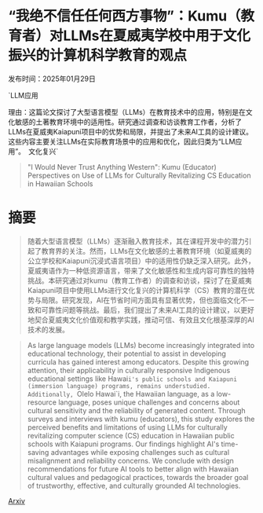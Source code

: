 # “我绝不信任任何西方事物”：Kumu（教育者）对LLMs在夏威夷学校中用于文化振兴的计算机科学教育的观点

发布时间：2025年01月29日

`LLM应用

理由：这篇论文探讨了大型语言模型（LLMs）在教育技术中的应用，特别是在文化敏感的土著教育环境中的适用性。研究通过调查和访谈教育工作者，分析了LLMs在夏威夷Kaiapuni项目中的优势和局限，并提出了未来AI工具的设计建议。这些内容主要关注LLMs在实际教育场景中的应用和优化，因此归类为“LLM应用”。` `文化复兴`

> "I Would Never Trust Anything Western": Kumu (Educator) Perspectives on Use of LLMs for Culturally Revitalizing CS Education in Hawaiian Schools

# 摘要

> 随着大型语言模型（LLMs）逐渐融入教育技术，其在课程开发中的潜力引起了教育界的关注。然而，LLMs在文化敏感的土著教育环境（如夏威夷的公立学校和Kaiapuni沉浸式语言项目）中的适用性仍缺乏深入研究。此外，夏威夷语作为一种低资源语言，带来了文化敏感性和生成内容可靠性的独特挑战。本研究通过对kumu（教育工作者）的调查和访谈，探讨了在夏威夷Kaiapuni项目中使用LLMs进行文化复兴的计算机科学（CS）教育的潜在优势与局限。研究发现，AI在节省时间方面具有显著优势，但也面临文化不一致和可靠性问题等挑战。最后，我们提出了未来AI工具的设计建议，以更好地契合夏威夷文化价值观和教学实践，推动可信、有效且文化根基深厚的AI技术的发展。

> As large language models (LLMs) become increasingly integrated into educational technology, their potential to assist in developing curricula has gained interest among educators. Despite this growing attention, their applicability in culturally responsive Indigenous educational settings like Hawai`i's public schools and Kaiapuni (immersion language) programs, remains understudied. Additionally, `Olelo Hawai`i, the Hawaiian language, as a low-resource language, poses unique challenges and concerns about cultural sensitivity and the reliability of generated content. Through surveys and interviews with kumu (educators), this study explores the perceived benefits and limitations of using LLMs for culturally revitalizing computer science (CS) education in Hawaiian public schools with Kaiapuni programs. Our findings highlight AI's time-saving advantages while exposing challenges such as cultural misalignment and reliability concerns. We conclude with design recommendations for future AI tools to better align with Hawaiian cultural values and pedagogical practices, towards the broader goal of trustworthy, effective, and culturally grounded AI technologies.

[Arxiv](https://arxiv.org/abs/2501.17942)